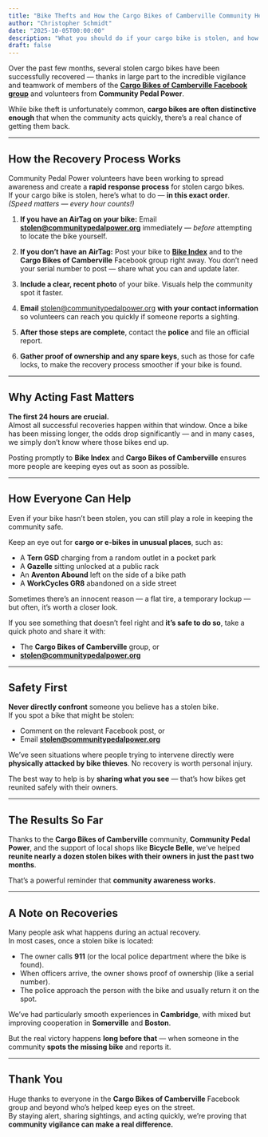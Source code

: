 ```yaml
---
title: "Bike Thefts and How the Cargo Bikes of Camberville Community Helps Recoveries"
author: "Christopher Schmidt"
date: "2025-10-05T00:00:00"
description: "What you should do if your cargo bike is stolen, and how we've helped recover more than $25,000 worth of bikes for community members this year."
draft: false
---
```


Over the past few months, several stolen cargo bikes have been successfully recovered — thanks in large part to the incredible vigilance and teamwork of members of the **[Cargo Bikes of Camberville Facebook group](https://www.facebook.com/groups/1029543797114243)** and volunteers from **Community Pedal Power**.  

While bike theft is unfortunately common, **cargo bikes are often distinctive enough** that when the community acts quickly, there’s a real chance of getting them back.  

---

## How the Recovery Process Works

Community Pedal Power volunteers have been working to spread awareness and create a **rapid response process** for stolen cargo bikes.  
If your cargo bike is stolen, here’s what to do — **in this exact order**.  
*(Speed matters — every hour counts!)*

1. **If you have an AirTag on your bike:** Email **[stolen@communitypedalpower.org](mailto:stolen@communitypedalpower.org)** immediately — *before* attempting to locate the bike yourself.

2. **If you don’t have an AirTag:** Post your bike to **[Bike Index](https://bikeindex.org)** and to the **Cargo Bikes of Camberville** Facebook group right away.  You don’t need your serial number to post — share what you can and update later.

3. **Include a clear, recent photo** of your bike. Visuals help the community spot it faster.

4. **Email** [stolen@communitypedalpower.org](mailto:stolen@communitypedalpower.org) **with your contact information** so volunteers can reach you quickly if someone reports a sighting.

5. **After those steps are complete**, contact the **police** and file an official report.

6. **Gather proof of ownership and any spare keys**, such as those for cafe locks, to make the recovery process smoother if your bike is found.

---

## Why Acting Fast Matters

**The first 24 hours are crucial.**  
Almost all successful recoveries happen within that window. Once a bike has been missing longer, the odds drop significantly — and in many cases, we simply don’t know where those bikes end up.

Posting promptly to **Bike Index** and **Cargo Bikes of Camberville** ensures more people are keeping eyes out as soon as possible.

---

## How Everyone Can Help

Even if your bike hasn’t been stolen, you can still play a role in keeping the community safe.  

Keep an eye out for **cargo or e-bikes in unusual places**, such as:  
- A **Tern GSD** charging from a random outlet in a pocket park  
- A **Gazelle** sitting unlocked at a public rack  
- An **Aventon Abound** left on the side of a bike path  
- A **WorkCycles GR8** abandoned on a side street  

Sometimes there’s an innocent reason — a flat tire, a temporary lockup — but often, it’s worth a closer look.  

If you see something that doesn’t feel right and **it’s safe to do so**, take a quick photo and share it with:  
- The **Cargo Bikes of Camberville** group, or  
- **[stolen@communitypedalpower.org](mailto:stolen@communitypedalpower.org)**

---

## Safety First

**Never directly confront** someone you believe has a stolen bike.  
If you spot a bike that might be stolen:
- Comment on the relevant Facebook post, or  
- Email **[stolen@communitypedalpower.org](mailto:stolen@communitypedalpower.org)**  

We’ve seen situations where people trying to intervene directly were **physically attacked by bike thieves**. No recovery is worth personal injury.  

The best way to help is by **sharing what you see** — that’s how bikes get reunited safely with their owners.

---

## The Results So Far

Thanks to the **Cargo Bikes of Camberville** community, **Community Pedal Power**, and the support of local shops like **Bicycle Belle**, we’ve helped **reunite nearly a dozen stolen bikes with their owners in just the past two months**.  

That’s a powerful reminder that **community awareness works.**

---

## A Note on Recoveries

Many people ask what happens during an actual recovery.  
In most cases, once a stolen bike is located:
- The owner calls **911** (or the local police department where the bike is found).  
- When officers arrive, the owner shows proof of ownership (like a serial number).  
- The police approach the person with the bike and usually return it on the spot.  

We’ve had particularly smooth experiences in **Cambridge**, with mixed but improving cooperation in **Somerville** and **Boston**.  

But the real victory happens **long before that** — when someone in the community **spots the missing bike** and reports it.

---

## Thank You

Huge thanks to everyone in the **Cargo Bikes of Camberville** Facebook group and beyond who’s helped keep eyes on the street.  
By staying alert, sharing sightings, and acting quickly, we’re proving that **community vigilance can make a real difference.**


